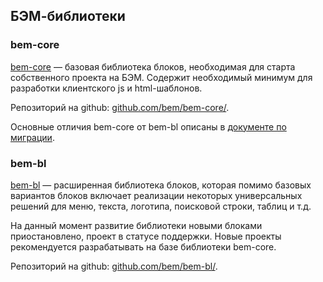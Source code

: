 <!--
{
    "title": "Краткий обзор библиотек",
    "createDate": "16-01-2014",
    "editDate": "",
    "summary": "",
    "thumbnail": "",
    "authors": ["grinenko-vladimir"],
    "tags": ["libs"],
    "translators": [],
    "type": "libs"
}
#META_LABEL-->

## БЭМ-библиотеки

### bem-core
[bem-core](http://ru.bem.info/libs/bem-core/) — базовая библиотека блоков, необходимая для старта собственного проекта на БЭМ. Содержит необходимый минимум для разработки клиентского js и html-шаблонов.

Репозиторий на github: [github.com/bem/bem-core/](http://github.com/bem/bem-core/).

Основные отличия bem-core от bem-bl описаны в [документе по миграции](http://ru.bem.info/libs/bem-core/1.1.0/migration/).

### bem-bl

[bem-bl](http://bem.github.io/bem-bl/index.ru.html) — расширенная библиотека блоков, которая помимо базовых вариантов блоков включает реализации некоторых универсальных решений для меню, текста, логотипа, поисковой строки, таблиц и т.д.

На данный момент развитие библиотеки новыми блоками приостановлено, проект в статусе поддержки. Новые проекты рекомендуется разрабатывать на базе библиотеки bem-core.

Репозиторий на github: [github.com/bem/bem-bl/](http://github.com/bem/bem-bl/).
